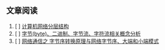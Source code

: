 
## 文章阅读
1. [ ] [计算机网络分层结构](https://www.cnblogs.com/floor/archive/2017/03/31/6649424.html)
2. [ ] [字节(byte)、二进制、字节流、字符流相关概念分析](https://blog.csdn.net/changwilling/article/details/52065955#commentBox)
3. [ ] [网络通信之 字节序转换原理与网络字节序、大端和小端模式](https://www.cnblogs.com/fuchongjundream/p/3914770.html)